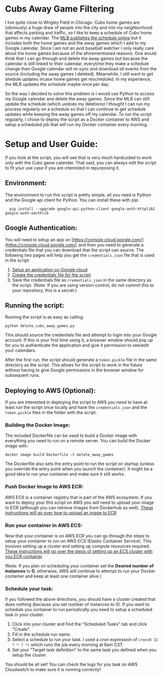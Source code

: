 # Cubs Away Game Filtering

I live quite close to Wrigley Field in Chicago. Cubs home games are (obviously) a huge draw of people into the city and into my neighborhood that affects parking and traffic, so I like to keep a schedule of Cubs home games in my calendar. The [MLB publishes the schedule online](https://www.mlb.com/cubs/schedule/2021-08) but it includes both the home games and the away games which I add to my Google calendar. Since I am not an avid baseball watcher I only really care about the home games because of the aforementioned reasons. One would think that I can go through and delete the away games but because the calendar is still linked to their calendar, everytime they make a schedule change then Google calendar will re-sync and download _all_ events from the source (including the away games I deleted). Meanwhile, I still want to get shedule updates incase home games get rescheduled. In my experience, the MLB updates the schedule maybe once per day.

So the way I decided to solve this problem is I would use Python to access my Google calendar and delete the away games. Since the MLB can still update the schedule (which undoes my deletions) I thought I can run my process regularly on a schedule so that I can continue to get schedule updates while keeping the away games off my calendar. To run the script regularly, I chose to deploy the script as a Docker container to AWS and setup a scheduled job that will run my Docker container every morning.

# Setup and User Guide:

If you look at the script, you will see that is very much hardcoded to work only with the Cubs game calender. That said, you can always edit the script to fit your use case if you are interested in repurposing it.

## Environment:

The environment to run this script is pretty simple, all you need is Python and the Google api client for Python. You can install these with pip:

```
  pip install --upgrade google-api-python-client google-auth-httplib2 google-auth-oauthlib
```

## Google Authentication:

You will need to setup an app on [https://console.cloud.google.com/](https://console.cloud.google.com/) and then you need to generate a credentials file that you can download that the script can source. The following two pages will help you get the `credentials.json` file that is used in the script:

1. [Setup an application on Google cloud](https://developers.google.com/workspace/guides/create-project)
2. [Create the credentials file for the script](https://developers.google.com/workspace/guides/create-credentials)
3. Save the credentials file as `credentials.json` in the same directory as the script. (Note: If you are using version control, do not commit this to your repository, this is a secret.)

## Running the script:

Running the script is as easy as calling:

```
python delete_cubs_away_games.py
```

This should source the credentials file and attempt to login into your Google account. If this is your first time using it, a browser window should pop up for you to authenticate the application and give it permission to see/edit your calendars.

After the first run, the script should generate a `token.pickle` file in the same directory as the script. This allows for the script to work in the future without having to give Google permissions in the browser window for subsequent runs.

## Deploying to AWS (Optional):

If you are interested in deploying the script to AWS you need to have at least run the script once locally and have the `credentials.json` and the `token.pickle` files in the folder with the script.

### Building the Docker Image:

The included Dockerfile can be used to build a Docker image with everything you need to run on a remote server. You can build the Docker image with:

```
docker image build Dockerfile -t delete_away_games
```

The Dockerfile also sets the entry point to run the script on startup (unless you override the entry point when you launch the container). It might be a good idea to run your container and make sure it still works.

### Push Docker Image to AWS ECR:

AWS ECR is a container registry that is part of the AWS ecosystem. If you want to deploy your this script on AWS you will need to upload your image to ECR (although you can retrieve images from Dockerhub as well). [These instructions will go over how to upload an image to ECR](https://docs.aws.amazon.com/AmazonECR/latest/userguide/docker-push-ecr-image.html)

### Run your container in AWS ECS:

Now that your container is on AWS ECR you can go through the steps to setup your container to run on AWS ECS (Elastic Container Service). This involves setting up a cluster and setting up compute resources required. [These instructions will go over the steps of setting up an ECS cluster with you ECR container](https://aws.amazon.com/getting-started/hands-on/deploy-docker-containers/).

(Note: If you plan on scheduling your container set the __Desired number of instances__ to __0__, otherwise, AWS will continue to attempt to run your Docker container and keep at least one container alive.)

### Schedule your task:

If you followed the above directions, you should have a cluster created that does nothing (because you set number of instances to 0). If you want to schedule you container to run periodically you need to setup a scheduled task in your cluster.

1. Click into your cluster and find the "Scheduled Tasks" tab and click "Create".
2. Fill in the schedule run name.
3. Select a schedule to run your task. I used a cron expression of `cron(0 11 * * ? *)` which runs the job every morning at 6am CST.
4. Set your "Target task definition" to the same task you defined when you setup the cluster.

You should be all set! You can check the logs for you task on AWS Cloudwatch to make sure it is running correctly!

